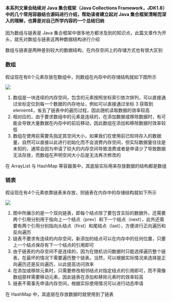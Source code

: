 #### 本系列文章会陆续对  Java 集合框架（Java Collections Framework，JDK1.8）中的几个常用容器结合源码进行介绍，帮助读者建立起对 Java 集合框架清晰而深入的理解，也算是对自己所学内容的一个总结归纳

因为数组与链表是 Java 集合框架中很多地方都涉及到的知识点，此篇文章作为开头，就先对数组与链表这两种数据结构进行介绍

数组与链表是两种差别较大的数据结构，在内存空间上的存储方式也有很大区别

### 数组

假设现在有6个元素存放在数组中，则数组在内存中的存储结构就如下图所示

![](https://upload-images.jianshu.io/upload_images/2552605-101fece27df268ed.png?imageMogr2/auto-orient/strip%7CimageView2/2/w/1240)

1. 数组是一块连续的内存空间，包含的元素按照坐标索引依次排列，可以直接通过坐标定位到每一个数据的内存地址，例如可以直接通过坐标 3 获取到 element4，省去了链表中的遍历过程，因此随机读取数据的效率较高
2. 相对应的，由于要求数组中的元素是连续的，在添加数据或移除数据时，有可能会导致大量数据在内存中的前后移动，因此数组在添加和移除数据时效率较低
3. 数组在使用前需要先指定其空间大小，如果我们在使用前已知待存入的数据量，自然可以直接以此进行初始化而不会浪费内存空间，但实际数据量往往是未知的，通常会因为申请了较大的内存空间导致浪费或者是申请少了导致数据无法存放，而数组在声明空间大小后是无法再次修改的

在 ArrayList 与 HashMap 等容器类中，其底层实际用来存放数据的结构都是数组

### 链表

假设现在有4个元素依靠链表来存放，则链表在内存中的存储结构就如下所示

![](https://upload-images.jianshu.io/upload_images/2552605-e837d07770d9f838.png?imageMogr2/auto-orient/strip%7CimageView2/2/w/1240)

1. 图中所展示的是一个双向链表，即每个结点除了要包含实际的数据外，还需要两个引用分别用于指向上一个结点（prev）和下一个结点（next），此外还需要有两个引用分别指向头结点（first）和尾结点（last），方便进行正向遍历和反向遍历
2. 链表不要求有连续的内存空间，新添加的结点可以在内存中的任何位置，只要上一个结点保存有下一个结点的引用即可
3. 由于链表的内存空间不是连续的，因为在随机访问数据时只能选择遍历整个链表，在最坏的情况下需要遍历整个链表。当然，可以根据实际情况来选择是正向遍历还是反向遍历，以此提高访问效率
4. 在添加或移除元素时，只需要修改相邻结点对指定结点的引用即可，而不需像数组那样需要移动元素，因此链表在添加和移除元素时的效率较高
5. 链表不需事先申请内存空间，根据实际使用情况可以进行动态申请

在 HashMap 中，其底层在存放数据时就使用到了链表
